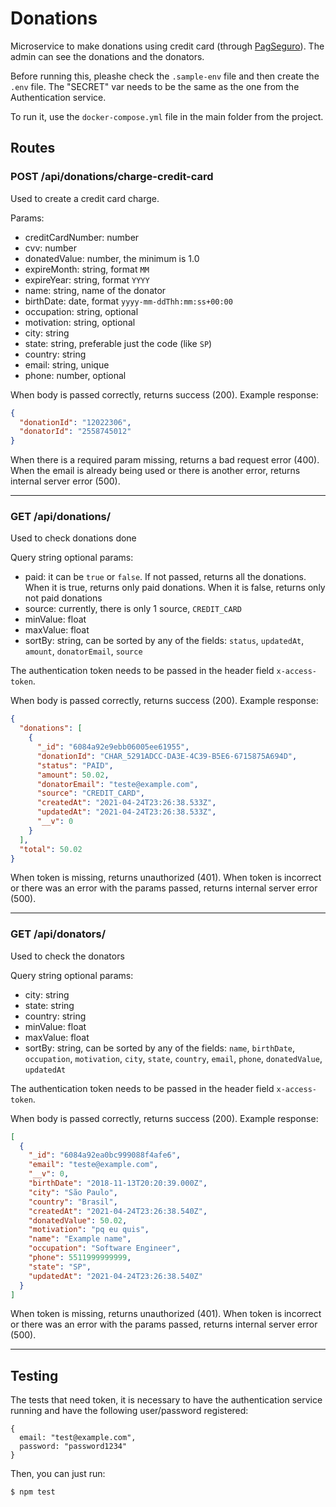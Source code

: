 # Donations

Microservice to make donations using credit card (through [PagSeguro](https://dev.pagseguro.uol.com.br/v4.0/)). The admin can see the donations and the donators.

Before running this, pleashe check the `.sample-env` file and then create the `.env` file. The "SECRET" var needs to be the same as the one from the Authentication service.

To run it, use the `docker-compose.yml` file in the main folder from the project.

## Routes

### POST /api/donations/charge-credit-card

Used to create a credit card charge.

Params:

- creditCardNumber: number
- cvv: number
- donatedValue: number, the minimum is 1.0
- expireMonth: string, format `MM`
- expireYear: string, format `YYYY`
- name: string, name of the donator
- birthDate: date, format `yyyy-mm-ddThh:mm:ss+00:00`
- occupation: string, optional
- motivation: string, optional
- city: string
- state: string, preferable just the code (like `SP`)
- country: string
- email: string, unique
- phone: number, optional

When body is passed correctly, returns success (200). Example response:

```json
{
  "donationId": "12022306",
  "donatorId": "2558745012"
}
```

When there is a required param missing, returns a bad request error (400). When the email is already being used or there is another error, returns internal server error (500).

---

### GET /api/donations/

Used to check donations done

Query string optional params:

- paid: it can be `true` or `false`. If not passed, returns all the donations. When it is true, returns only paid donations. When it is false, returns only not paid donations
- source: currently, there is only 1 source, `CREDIT_CARD`
- minValue: float
- maxValue: float
- sortBy: string, can be sorted by any of the fields: `status`, `updatedAt`, `amount`, `donatorEmail`, `source`

The authentication token needs to be passed in the header field `x-access-token`.

When body is passed correctly, returns success (200). Example response:

```json
{
  "donations": [
    {
      "_id": "6084a92e9ebb06005ee61955",
      "donationId": "CHAR_5291ADCC-DA3E-4C39-B5E6-6715875A694D",
      "status": "PAID",
      "amount": 50.02,
      "donatorEmail": "teste@example.com",
      "source": "CREDIT_CARD",
      "createdAt": "2021-04-24T23:26:38.533Z",
      "updatedAt": "2021-04-24T23:26:38.533Z",
      "__v": 0
    }
  ],
  "total": 50.02
}
```

When token is missing, returns unauthorized (401). When token is incorrect or there was an error with the params passed, returns internal server error (500).

---

### GET /api/donators/

Used to check the donators

Query string optional params:

- city: string
- state: string
- country: string
- minValue: float
- maxValue: float
- sortBy: string, can be sorted by any of the fields: `name`, `birthDate`, `occupation`, `motivation`, `city`, `state`, `country`, `email`, `phone`, `donatedValue`, `updatedAt`

The authentication token needs to be passed in the header field `x-access-token`.

When body is passed correctly, returns success (200). Example response:

```json
[
  {
    "_id": "6084a92ea0bc999088f4afe6",
    "email": "teste@example.com",
    "__v": 0,
    "birthDate": "2018-11-13T20:20:39.000Z",
    "city": "São Paulo",
    "country": "Brasil",
    "createdAt": "2021-04-24T23:26:38.540Z",
    "donatedValue": 50.02,
    "motivation": "pq eu quis",
    "name": "Example name",
    "occupation": "Software Engineer",
    "phone": 5511999999999,
    "state": "SP",
    "updatedAt": "2021-04-24T23:26:38.540Z"
  }
]
```

When token is missing, returns unauthorized (401). When token is incorrect or there was an error with the params passed, returns internal server error (500).

---

## Testing

The tests that need token, it is necessary to have the authentication service running and have the following user/password registered:

```
{
  email: "test@example.com",
  password: "password1234"
}
```

Then, you can just run:

```
$ npm test
```
